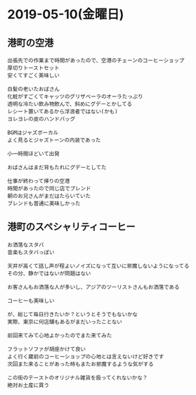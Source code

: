 # 2019-05-10(金曜日)

## 港町の空港

    出張先での作業まで時間があったので、空港のチェーンのコーヒーショップ
    厚切りトーストセット
    安くてすごく美味しい

    白髪の老いたおばさん
    化粧がすごくてキャッツのグリザベーラのオーラたっぷり
    透明な冷たい飲み物飲んで、斜めにグデーとかしてる
    レシート置いてあるから浮浪者ではない(かも)
    ヨレヨレの皮のハンドバッグ

    BGMはジャズボーカル
    よく見るとジャズトーンの内装であった

    小一時間ほどいて出発

    おばさんはまだ背もたれにグデーとしてた

    仕事が終わって帰りの空港
    時間があったので同じ店でブレンド
    朝のお兄さんがまだはたらいていた
    ブレンドも普通に美味しかった

## 港町のスペシャリティコーヒー

    お洒落なスタバ
    音楽もスタバっぽい

    天井が高くて話し声が程よいノイズになって互いに邪魔しないようになってる
    その分、静かではないが問題はない

    お客さんもお洒落な人が多いし、アジアのツーリストさんもお洒落である

    コーヒーも美味しい

    が、総じて毎日行きたいか？というとそうでもないかな
    実際、東京に何店舗もあるがまだいったことない

    前回来てみて心地よかったのでまた来てみた

    フラットソファが胡座かけて良い
    よく行く蔵前のコーヒーショップの心地とは言えないけど好きです
    次回また来ることがあった時もまたお邪魔するような気がする

    この街のテーストのオリジナル雑貨を扱ってくれないかな？
    絶対お土産に買う
